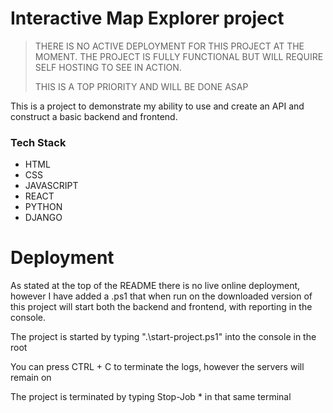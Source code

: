 # Interactive Map Explorer project

> THERE IS NO ACTIVE DEPLOYMENT FOR THIS PROJECT AT THE MOMENT. THE PROJECT IS FULLY FUNCTIONAL BUT WILL REQUIRE SELF HOSTING TO SEE IN ACTION.
>
> THIS IS A TOP PRIORITY AND WILL BE DONE ASAP

This is a project to demonstrate my ability to use and create an API and construct a basic backend and frontend.

### Tech Stack
- HTML
- CSS
- JAVASCRIPT
- REACT
- PYTHON
- DJANGO

# Deployment
As stated at the top of the README there is no live online deployment, however I have added a .ps1 that when run on the downloaded version of this project will start both the backend and frontend, with reporting in the console. 

The project is started by typing ".\start-project.ps1" into the console in the root

You can press CTRL + C to terminate the logs, however the servers will remain on

The project is terminated by typing Stop-Job * in that same terminal
